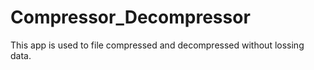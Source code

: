 # Compressor_Decompressor
This app is used to file compressed and decompressed without lossing data.

